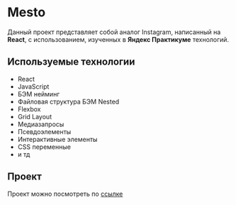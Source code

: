 # Mesto

Данный проект представляет собой аналог Instagram, написанный на **React**, с использованием, изученных в **Яндекс Практикуме** технологий.

## Используемые технологии
- React
- JavaScript
- БЭМ нейминг
- Файловая структура БЭМ Nested
- Flexbox
- Grid Layout
- Медиазапросы
- Псевдоэлементы
- Интерактивные элементы
- CSS переменные
- и тд

## Проект
Проект можно посмотреть по [ссылке](https://fil4tov.github.io/mesto-react/)
